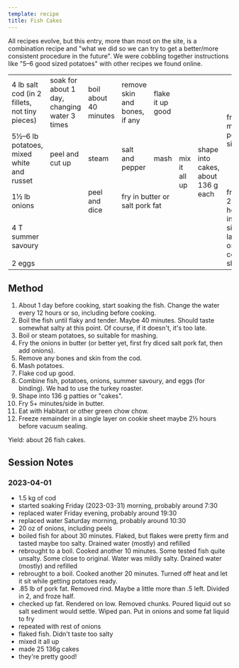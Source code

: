 ```yaml
---
template: recipe
title: Fish Cakes
---
```


<p>All recipes evolve, but this entry, more than most on the site, is a combination recipe and "what we did so we can try to get a better/more consistent procedure in the future". We were cobbling together instructions like "5&ndash;6 good sized potatoes" with other recipes we found online.</p>


<table>
  <tr>
    <td>4 lb salt cod (in 2 fillets, not tiny pieces)</td>
    <td>soak for about 1 day, changing water 3 times</td>
    <td>boil about 40 minutes</td>
    <td>remove skin and bones, if any</td>
    <td>flake it up good</td>
    <td rowspan="5">mix it all up</td>
    <td rowspan="5">shape into cakes, about 136&nbsp;g each</td>
    <td rowspan="2">fry 5+ minutes per side</td>
    <td rowspan="2">eat</td>
  </tr>
  <tr>
    <td>5&frac12;&ndash;6 lb potatoes, mixed white and russet</td>
    <td>peel and cut up</td>
    <td>steam</td>
    <td>salt and pepper</td>
    <td>mash</td>
  </tr>
  <tr>
    <td>1&frac12; lb onions</td>
    <td class="righthide">&nbsp;</td>
    <td>peel and dice</td>
    <td colspan="2">fry in butter or salt pork fat</td>
    <td rowspan="3">freeze 2&frac12; hours in a single layer on a cookie sheet</td>
    <td rowspan="3">vacuum seal and freeze</td>
  </tr>
  <tr>
    <td>4 T summer savoury</td>
    <td class="righthide" rowspan="2" colspan="4">&nbsp;</td>
  </tr>
  <tr>
    <td>2 eggs</td>
  </tr>
</table>

<h2>Method</h2>
<ol>
  <li>About 1 day before cooking, start soaking the fish. Change the water every 12 hours or so, including before cooking.</li>
  <li>Boil the fish until flaky and tender. Maybe 40 minutes. Should taste somewhat salty at this point. Of course, if it doesn't, it's too late.</li>
  <li>Boil or steam potatoes, so suitable for mashing.</li>
  <li>Fry the onions in butter (or better yet, first fry diced salt pork fat, then add onions).</li>
  <li>Remove any bones and skin from the cod.</li>
  <li>Mash potatoes.</li>
  <li>Flake cod up good.</li>
  <li>Combine fish, potatoes, onions, summer savoury, and eggs (for binding). We had to use the turkey roaster.</li>
  <li>Shape into 136 g patties or "cakes".</li>
  <li>Fry 5+ minutes/side in butter.</li>
  <li>Eat with Habitant or other green chow chow.</li>
  <li>Freeze remainder in a single layer on cookie sheet maybe 2&frac12; hours before vacuum sealing.</li>
</ol>

<p>Yield: about 26 fish cakes.</p>


## Session Notes

### 2023-04-01

* 1.5 kg of cod
* started soaking Friday (2023-03-31) morning, probably around 7:30
* replaced water Friday evening, probably around 19:30
* replaced water Saturday morning, probably around 10:30
* 20 oz of onions, including peels
* boiled fish for about 30 minutes. Flaked, but flakes were pretty firm and tasted maybe too salty. Drained water (mostly) and refilled
* rebrought to a boil. Cooked another 10 minutes. Some tested fish quite unsalty. Some close to original. Water was mildly salty. Drained water (mostly) and refilled
* rebrought to a boil. Cooked another 20 minutes. Turned off heat and let it sit while getting potatoes ready.
* .85 lb of pork fat. Removed rind. Maybe a little more than .5 left. Divided in 2, and froze half.
* checked up fat. Rendered on low. Removed chunks. Poured liquid out so salt sediment would settle. Wiped pan. Put in onions and some fat liquid to fry
* repeated with rest of onions
* flaked fish. Didn't taste too salty
* mixed it all up
* made 25 136g cakes
* they're pretty good!

